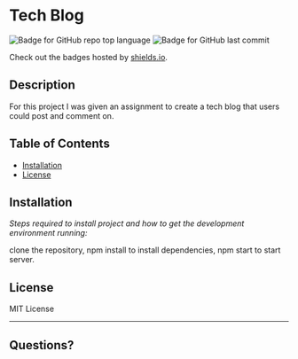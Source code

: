 # Tech Blog
  ![Badge for GitHub repo top language](https://img.shields.io/github/languages/top/jagatston/Tech-Blog?style=flat&logo=appveyor) ![Badge for GitHub last commit](https://img.shields.io/github/last-commit/jagatston/Tech-Blog?style=flat&logo=appveyor)
  
  Check out the badges hosted by [shields.io](https://shields.io/).
  
  
  ## Description 
  
  
  For this project I was given an assignment to create a tech blog that users could post and comment on.
  ## Table of Contents
  * [Installation](#installation)
  * [License](#license)
  
  ## Installation
  
  *Steps required to install project and how to get the development environment running:*
  
  clone the repository, npm install to install dependencies, npm start to start server.
  
  ## License
  
  MIT License
  
  ---
  
  ## Questions?